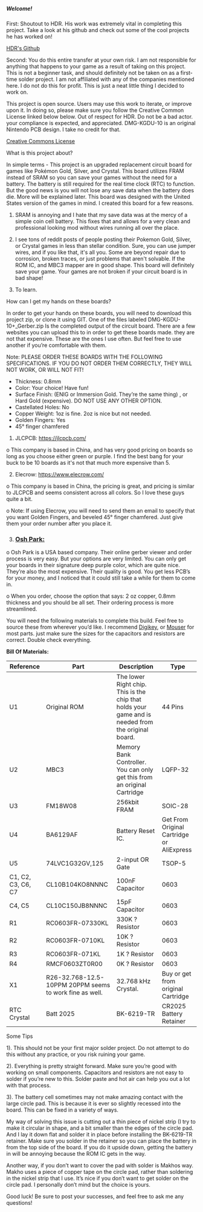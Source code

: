##### Welcome!

First: Shoutout to HDR. His work was extremely vital in completing this project. Take a look at his github and check out some of the cool projects he has worked on!

[HDR's Github](https://github.com/HDR)

Second: You do this entire transfer at your own risk. I am not responsible for anything that happens to your game as a result of taking on this project. This is not a beginner task, and should definitely not be taken on as a first-time solder project.  I am not affiliated with any of the companies mentioned here. I do not do this for profit. This is just a neat little thing I decided to work on. 

This project is open source. Users may use this work to iterate, or improve upon it. In doing so, please make sure you follow the Creative Common License linked below below. Out of respect for HDR. Do not be a bad actor. your compliance is expected, and appreciated. DMG-KGDU-10 is an original Nintendo PCB design. I take no credit for that. 

[Creative Commons License](https://creativecommons.org/licenses/by-nc-sa/4.0/)

What is this project about?


In simple terms - This project is an upgraded replacement circuit board for games like Pokémon Gold, Silver, and Crystal. This board utilizes FRAM instead of SRAM so you can save your games without the need for a battery. The battery is still required for the real time clock (RTC) to function. But the good news is you will not lose any save data when the battery does die. More will be explained later. This board was designed with the United States version of the games in mind. I created this board for a few reasons. 

1. SRAM is annoying and I hate that my save data was at the mercy of a simple coin cell battery. This fixes that and allows for a very clean and professional looking mod without wires running all over the place.

2. I see tons of reddit posts of people posting their Pokemon Gold, Silver, or Crystal games in less than stellar condition. Sure, you can use jumper wires, and if you like that, it's all you. Some are beyond repair due to corrosion, broken traces, or just problems that aren't solvable. If the ROM IC, and MBC3 mapper are in good shape. This board will definitely save your game. Your games are not broken if your circuit board is in bad shape!

3. To learn.


How can I get my hands on these boards?

In order to get your hands on these boards, you will need to download this project zip, or clone it using GIT. One of the files labeled DMG-KGDU-10+_Gerber.zip Is the completed output of the circuit board. There are a few websites you can upload this to in order to get these boards made. they are not that expensive. These are the ones I use often. But feel free to use another if you’re comfortable with them. 




Note: PLEASE ORDER THESE BOARDS WITH THE FOLLOWING SPECIFICATIONS. IF YOU DO NOT ORDER THEM CORRECTLY, THEY WILL NOT WORK, OR WILL NOT FIT!

* Thickness: 0.8mm
* Color: Your choice! Have fun!
* Surface Finish: (ENIG or Immersion Gold. They’re the same thing) , or Hard Gold (expensive). DO NOT USE ANY OTHER OPTION. 
* Castellated Holes: No
* Copper Weight: 1oz is fine. 2oz is nice but not needed.
* Golden Fingers: Yes 
* 45° finger chamfered

1. JLCPCB: https://jlcpcb.com/

o This company is based in China, and has very good pricing on boards so long as you choose either green or purple. I find the best bang for your buck to be 10 boards as it's not that much more expensive than 5.

2. Elecrow: https://www.elecrow.com/

o This company is based in China, the pricing is great, and pricing is similar to JLCPCB and seems consistent across all colors. So I love these guys quite a bit. 

o Note: If using Elecrow, you will need to send them an email to specify that you want Golden Fingers, and beveled 45° finger chamfered. Just give them your order number after you place it. 


3. ### [Osh Park:](https://oshpark.com/)

o Osh Park is a USA based company. Their online gerber viewer and order process is very easy. But your options are very limited. You can only get your boards in their signature deep purple color, which are quite nice. They’re also the most expensive. Their quality is good. You get less PCB’s for your money, and I noticed that it could still take a while for them to come in.

o When you order, choose the option that says: 2 oz copper, 0.8mm thickness and you should be all set. Their ordering process is more streamlined. 


You will need the following materials to complete this build. Feel free to source these from wherever you’d like. I recommend [Digikey](https://digikey.com), or [Mouser](https://mouser.com) for most parts. just make sure the sizes for the capacitors and resistors are correct. Double check everything. 


**Bill Of Materials:**

| Reference | Part | Description | Type |
|-|-|-|-|
| U1 | Original ROM | The lower Right chip. This is the chip that holds your game and is needed from the original board. | 44 Pins |
| U2 | MBC3 | Memory Bank Controller. You can only get this from an original Cartridge | LQFP-32 |
| U3 | FM18W08 | 256kbit FRAM | SOIC-28 |
| U4 | BA6129AF | Battery Reset IC. | Get From Original Cartridge or AliExpress | SOIC-8 |
| U5 | 74LVC1G32GV,125 | 2-input OR Gate | TSOP-5 |
| C1, C2, C3, C6, C7 | CL10B104KO8NNNC | 100nF Capacitor | 0603 |
| C4, C5 | CL10C150JB8NNNC | 15pF Capacitor | 0603 |
| R1 | RC0603FR-07330KL | 330K ? Resistor | 0603 |
| R2 | RC0603FR-0710KL | 10K ? Resistor | 0603 |
| R3 | RC0603FR-071KL | 1K ? Resistor | 0603 |
| R4 | RMCF0603ZT0R00 | 0K ? Resistor | 0603 |
| X1 | R26-32.768-12.5-10PPM 20PPM seems to work fine as well. | 32.768 kHz Crystal. | Buy or get from original Cartridge |
| RTC Crystal | Batt 2025 | BK-6219-TR | CR2025 Battery Retainer | Battery Retainer |


Some Tips

1). This should not be your first major solder project. Do not attempt to do this without any practice, or you risk ruining your game. 

2). Everything is pretty straight forward. Make sure you’re good with working on small components. Capacitors and resistors are not easy to solder if you’re new to this. Solder paste and hot air can help you out a lot with that process. 

3). The battery cell sometimes may not make amazing contact with the large circle pad. This is because it is ever so slightly recessed into the board. This can be fixed in a variety of ways. 

My way of solving this issue is cutting out a thin piece of nickel strip (I try to make it circular in shape, and a bit smaller than the edges of the circle pad. And I lay it down flat and solder it in place before installing the BK-6219-TR retainer. Make sure you solder in the retainer so you can place the battery in from the top side of the board. If you do it upside down, getting the battery in will be annoying because the ROM IC gets in the way. 

Another way, if you don’t want to cover the pad with solder is Makhos way. Makho uses a piece of copper tape on the circle pad, rather than soldering in the nickel strip that I use. It’s nice if you don’t want to get solder on the circle pad. I personally don’t mind but the choice is yours. 


Good luck! Be sure to post your successes, and feel free to ask me any questions!


